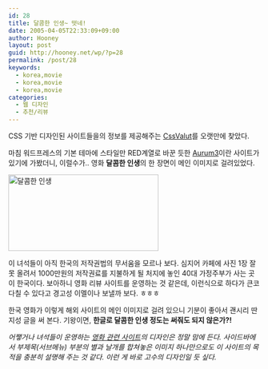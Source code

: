 ```yaml
---
id: 28
title: 달콤한 인생~ 떳네!
date: 2005-04-05T22:33:09+09:00
author: Hooney
layout: post
guid: http://hooney.net/wp/?p=28
permalink: /post/28
keywords:
  - korea,movie
  - korea,movie
  - korea,movie
categories:
  - 웹 디자인
  - 추천/리뷰
---
```

CSS 기반 디자인된 사이트들을의 정보를 제공해주는 [CssValut](http://cssvault.com/)를 오랫만에 찾았다.

마침 워드프레스의 기본 테마에 스타일만 RED계열로 바꾼 듯한 [Aurum3](http://www.aurum3.com/)이란 사이트가 있기에 가봤더니, 이럴수가.. 영화 **달콤한 인생**의 한 장면이 메인 이미지로 걸려있었다. 

[<img src="/files/img/2005-04/_aurum3.jpg" width="300" height="153" alt="달콤한 인생" />](/files/img/2005-04/aurum3.jpg)

이 녀석들이 아직 한국의 저작권법의 무서움을 모르나 보다. 심지어 카페에 사진 1장 잘못 올려서 1000만원의 저작권료를 지불하게 될 처지에 놓인 40대 가정주부가 사는 곳이 한국이다. 보아하니 영화 리뷰 사이트를 운영하는 것 같은데, 이런식으로 하다가 큰코 다칠 수 있다고 경고성 이멜이나 보낼까 보다. ㅎㅎㅎ

한국 영화가 이렇게 해외 사이트의 메인 이미지로 걸려 있으니 기분이 좋아서 괜시리 딴지성 글을 써 본다. 기왕이면, **한글로 달콤한 인생 정도는 써줘도 되지 않은가?!** 

_어쨓거나 녀석들이 운영하는 [영화 관련 사이트](http://movies.aurum3.com/)의 디자인은 정말 맘에 든다. 사이드바에서 부제목(서브메뉴) 부분의 별과 날개를 합쳐놓은 이미지 하나만으로도 이 사이트의 목적을 충분히 설명해 주는 것 같다. 이런 게 바로 고수의 디자인일 듯 싶다._